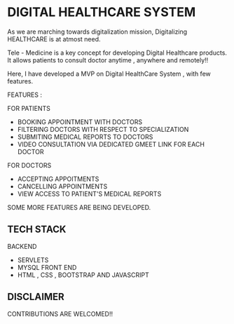 
# DIGITAL HEALTHCARE SYSTEM

As we are marching towards digitalization mission, Digitalizing HEALTHCARE is at atmost need.

Tele - Medicine is a key concept for developing Digital Healthcare products. It allows patients to consult doctor anytime , anywhere and remotely!!

Here, I have developed a MVP on Digital HealthCare System , with few features. 

FEATURES :

FOR PATIENTS
- BOOKING APPOINTMENT WITH DOCTORS
- FILTERING DOCTORS WITH RESPECT TO SPECIALIZATION
- SUBMITING MEDICAL REPORTS TO DOCTORS
- VIDEO CONSULTATION VIA DEDICATED GMEET LINK FOR EACH DOCTOR

FOR DOCTORS


- ACCEPTING APPOITMENTS
- CANCELLING APPOINTMENTS
- VIEW ACCESS TO PATIENT'S MEDICAL REPORTS

SOME MORE FEATURES ARE BEING DEVELOPED.

TECH STACK
-
BACKEND
- SERVLETS
- MYSQL
FRONT END
- HTML , CSS , BOOTSTRAP AND JAVASCRIPT


DISCLAIMER
-
CONTRIBUTIONS ARE WELCOMED!!